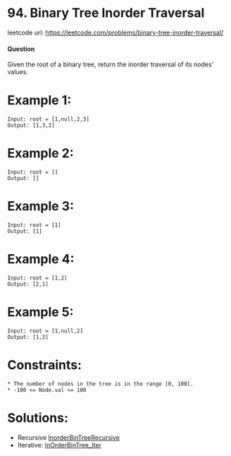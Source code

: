 # 94. Binary Tree Inorder Traversal
 
leetcode url: https://leetcode.com/problems/binary-tree-inorder-traversal/

 
#### Question
Given the root of a binary tree, return the inorder traversal of its nodes' values.

# Example 1:

```
Input: root = [1,null,2,3]
Output: [1,3,2]
 ```
 
# Example 2:

```
Input: root = []
Output: []
```

# Example 3:

```
Input: root = [1]
Output: [1]
```
# Example 4:

```
Input: root = [1,2]
Output: [2,1]
```
# Example 5:

```
Input: root = [1,null,2]
Output: [1,2]
```
# Constraints:

```
* The number of nodes in the tree is in the range [0, 100].
* -100 <= Node.val <= 100
 ```
 
 # Solutions:
 * Recursive [InorderBinTreeRecursive](InOrderBinTree_Rec.cs)
 * Iterative: [InOrderBinTree_Iter](InOrderBinTree_Iter.cs)
